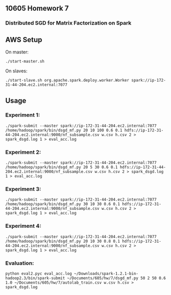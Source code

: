 ## 10605 Homework 7
### Distributed SGD for Matrix Factorization on Spark

## AWS Setup
On master:

`./start-master.sh`

On slaves:

`./start-slave.sh org.apache.spark.deploy.worker.Worker spark://ip-172-31-44-204.ec2.internal:7077`

## Usage
### Experiment 1:
`./spark-submit --master spark://ip-172-31-44-204.ec2.internal:7077 /home/hadoop/spark/bin/dsgd_mf.py 20 10 100 0.6 0.1 hdfs://ip-172-31-44-204.ec2.internal:9000/nf_subsample.csv w.csv h.csv 2 > spark_dsgd.log 1 > eval_acc.log`

### Experiment 2:
`./spark-submit --master spark://ip-172-31-44-204.ec2.internal:7077 /home/hadoop/spark/bin/dsgd_mf.py 20 5 30 0.6 0.1 hdfs://ip-172-31-44-204.ec2.internal:9000/nf_subsample.csv w.csv h.csv 2 > spark_dsgd.log 1 > eval_acc.log`

### Experiment 3:
`./spark-submit --master spark://ip-172-31-44-204.ec2.internal:7077 /home/hadoop/spark/bin/dsgd_mf.py 30 10 30 0.6 0.1 hdfs://ip-172-31-44-204.ec2.internal:9000/nf_subsample.csv w.csv h.csv 2 > spark_dsgd.log 1 > eval_acc.log`

### Experiment 4:
`./spark-submit --master spark://ip-172-31-44-204.ec2.internal:7077 /home/hadoop/spark/bin/dsgd_mf.py 20 10 30 0.8 0.1 hdfs://ip-172-31-44-204.ec2.internal:9000/nf_subsample.csv w.csv h.csv 2 > spark_dsgd.log 1 > eval_acc.log`

### Evaluation:
`python eval2.pyc eval_acc.log ~/Downloads/spark-1.2.1-bin-hadoop2.3/bin/spark-submit ~/Documents/605/hw/7/dsgd_mf.py 50 2 50 0.6 1.0 ~/Documents/605/hw/7/autolab_train.csv w.csv h.csv > spark_dsgd.log`
